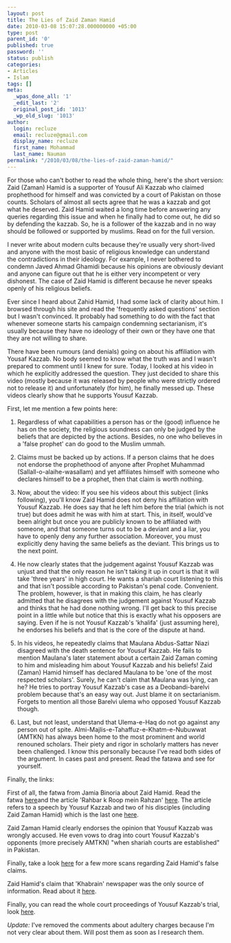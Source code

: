 ```yaml
---
layout: post
title: The Lies of Zaid Zaman Hamid
date: 2010-03-08 15:07:28.000000000 +05:00
type: post
parent_id: '0'
published: true
password: ''
status: publish
categories:
- Articles
- Islam
tags: []
meta:
  _wpas_done_all: '1'
  _edit_last: '2'
  original_post_id: '1013'
  _wp_old_slug: '1013'
author:
  login: recluze
  email: recluze@gmail.com
  display_name: recluze
  first_name: Mohammad
  last_name: Nauman
permalink: "/2010/03/08/the-lies-of-zaid-zaman-hamid/"
---
```

For those who can't bother to read the whole thing, here's the short version: Zaid (Zaman) Hamid is a supporter of Yousuf Ali Kazzab who claimed prophethood for himself and was convicted by a court of Pakistan on those counts. Scholars of almost all sects agree that he was a kazzab and got what he deserved. Zaid Hamid waited a long time before answering any queries regarding this issue and when he finally had to come out, he did so by defending the kazzab. So, he is a follower of the kazzab and in no way should be followed or supported by muslims. Read on for the full version.

<!--more-->

I never write about modern cults because they're usually very short-lived and anyone with the most basic of religious knowledge can understand the&nbsp;contradictions&nbsp;in their ideology. For example, I never bothered to condemn Javed Ahmad Ghamidi because his opinions are obviously deviant and anyone can figure out that he is either very incompetent or very dishonest. The case of Zaid Hamid is different because he never speaks openly of his religious beliefs.

Ever since I heard about Zahid Hamid, I had some lack of clarity about him. I browsed through his site and read the 'frequently asked questions' section but I wasn't convinced. It probably had something to do with the fact that whenever someone starts his campaign condemning sectarianism, it's usually because they have no ideology of their own or they have one that they are not willing to share.

There have been rumours (and denials) going on about his affiliation with Yousaf Kazzab. No body seemed to know what the truth was and I wasn't prepared to comment until I knew for sure. Today, I looked at his video in which he explicitly addressed the question. They just decided to share this video (mostly because it was released by people who were strictly ordered not to release it) and unfortunately (for him), he finally messed up.&nbsp;These videos clearly show that he supports Yousuf Kazzab.

First, let me mention a few points here:

1. Regardless of what capabilities a person has or the (good) influence he has on the society, the religious soundness can only be judged by the beliefs that are depicted by the actions. Besides, no one who believes in a 'false prophet' can do good to the Muslim ummah.

2. Claims must be backed up by actions. If a person claims that he does not endorse the prophethood of anyone after Prophet Muhammad (Sallall-o-alaihe-wasallam) and yet affiliates himself with someone who declares himself to be a prophet, then that claim is worth nothing.

3. Now, about the video: If you see his videos about this subject (links following), you'll know Zaid Hamid does not deny his affiliation with Yousuf Kazzab. He does say that he left him before the trial (which is not true) but does admit he was with him at start. This, in itself, would've been alright but once you are publicly known to be affiliated with someone, and that someone turns out to be a deviant and a liar, you have to openly deny any further association. Moreover, you must explicitly deny having the same beliefs as the deviant. This brings us to the next point.

4. He now clearly states that the judgement against Yousuf Kazzab was unjust and that the only reason he isn't taking it up in court is that it will take 'three years' in high court. He wants a shariah court listening to this and that isn't possible according to Pakistan's penal code. Convenient. The problem, however, is that in making this claim, he has clearly admitted that he disagrees with the judgement against Yousuf Kazzab and thinks that he had done nothing wrong. I'll get back to this precise point in a little while but notice that this is exactly what his opposers are saying. Even if he is not Yousuf Kazzab's 'khalifa' (just assuming here), he endorses his beliefs and that is the core of the dispute at hand.

5. In his videos, he repeatedly claims that Maulana Abdus-Sattar Niazi disagreed with the death sentence for Yousuf Kazzab. He fails to mention Maulana's later statement about a certain Zaid Zaman coming to him and misleading him about Yousuf Kazzab and his beliefs! Zaid (Zaman) Hamid himself has declared Maulana to be 'one of the most respected scholars'. Surely, he can't claim that Maulana was lying, can he? He tries to portray Yousuf Kazzab's case as a Deobandi-barelvi problem because that's an easy way out. Just blame it on sectarianism. Forgets to mention all those Barelvi ulema who opposed Yousuf Kazzab though.

6. Last, but not least, understand that Ulema-e-Haq do not go against any person out of spite. Almi-Majlis-e-Tahaffuz-e-Khatm-e-Nubuwwat (AMTKN) has always been home to the most prominent and world renouned scholars. Their piety and rigor in scholarly matters has never been challenged. I know this personally because I've read both sides of the argument. In cases past and present. Read the fatawa and see for yourself.

Finally, the links:

First of all, the fatwa from Jamia Binoria about Zaid Hamid. Read the fatwa&nbsp;[here](http://recluze.files.wordpress.com/2010/03/fatwa-binoria.jpg)and the article 'Rahbar k Roop mein Rahzan'&nbsp;[here](http://www.khatm-e-nubuwwat.com/zaid-zaman-hamid.htm).&nbsp;The article refers to a speech by Yousuf Kazzab and two of his disciples (including Zaid Zaman Hamid) which is the last one&nbsp;[here](http://kashifiat.wordpress.com/2010/03/03/zaid-hamid-admits-his-links-to-yousuf-kazzab/).

Zaid Zaman Hamid clearly endorses the opinion that Yousuf Kazzab was wrongly accused. He even vows to drag into court Yousuf Kazzab's opponents (more precisely AMTKN) "when shariah courts are established" in Pakistan.

Finally, take a look&nbsp;[here](http://www.scribd.com/doc/27951084/27896180-Reply-to-Zaid-Hamid-s-Defend-of-Yusuf-Kazzab) for a few more scans regarding Zaid Hamid's false claims.

Zaid Hamid's claim that 'Khabrain' newspaper was the only source of information. Read about it&nbsp;[here](http://zaidhamidexposition.wordpress.com/2010/03/07/refutation-zaid-hamid-claims-that-the-accusers-molvis-did-not-have-any-proof-except-khabrain-news/).

Finally, you can read the whole court proceedings of Yousuf Kazzab's trial, look [here](http://zaidhamidexposition.wordpress.com/yusuf-kazab-blasphemy-case-full-court-proceedings/).

_Update:_ I've removed the comments about adultery charges because I'm not very clear about them. Will post them as soon as I research them.

